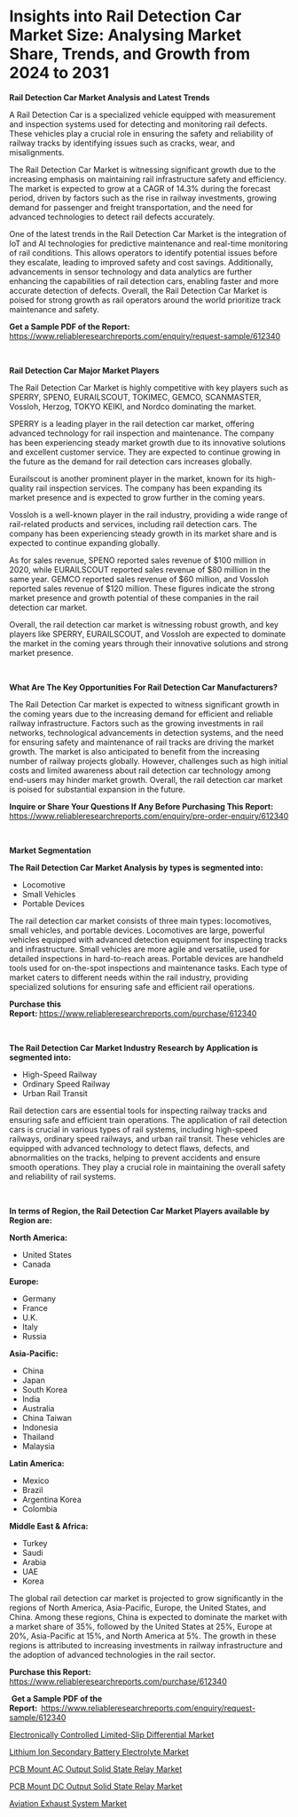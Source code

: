 <p><h1>Insights into Rail Detection Car Market Size: Analysing Market Share, Trends, and Growth from 2024 to 2031</h1></p><p><strong>Rail Detection Car Market Analysis and Latest Trends</strong></p>
<p><p>A Rail Detection Car is a specialized vehicle equipped with measurement and inspection systems used for detecting and monitoring rail defects. These vehicles play a crucial role in ensuring the safety and reliability of railway tracks by identifying issues such as cracks, wear, and misalignments.</p><p>The Rail Detection Car Market is witnessing significant growth due to the increasing emphasis on maintaining rail infrastructure safety and efficiency. The market is expected to grow at a CAGR of 14.3% during the forecast period, driven by factors such as the rise in railway investments, growing demand for passenger and freight transportation, and the need for advanced technologies to detect rail defects accurately.</p><p>One of the latest trends in the Rail Detection Car Market is the integration of IoT and AI technologies for predictive maintenance and real-time monitoring of rail conditions. This allows operators to identify potential issues before they escalate, leading to improved safety and cost savings. Additionally, advancements in sensor technology and data analytics are further enhancing the capabilities of rail detection cars, enabling faster and more accurate detection of defects. Overall, the Rail Detection Car Market is poised for strong growth as rail operators around the world prioritize track maintenance and safety.</p></p>
<p><strong>Get a Sample PDF of the Report:&nbsp;</strong> <a href="https://www.reliableresearchreports.com/enquiry/request-sample/612340">https://www.reliableresearchreports.com/enquiry/request-sample/612340</a></p>
<p>&nbsp;</p>
<p><strong>Rail Detection Car Major Market Players</strong></p>
<p><p>The Rail Detection Car Market is highly competitive with key players such as SPERRY, SPENO, EURAILSCOUT, TOKIMEC, GEMCO, SCANMASTER, Vossloh, Herzog, TOKYO KEIKI, and Nordco dominating the market. </p><p>SPERRY is a leading player in the rail detection car market, offering advanced technology for rail inspection and maintenance. The company has been experiencing steady market growth due to its innovative solutions and excellent customer service. They are expected to continue growing in the future as the demand for rail detection cars increases globally. </p><p>Eurailscout is another prominent player in the market, known for its high-quality rail inspection services. The company has been expanding its market presence and is expected to grow further in the coming years. </p><p>Vossloh is a well-known player in the rail industry, providing a wide range of rail-related products and services, including rail detection cars. The company has been experiencing steady growth in its market share and is expected to continue expanding globally. </p><p>As for sales revenue, SPENO reported sales revenue of $100 million in 2020, while EURAILSCOUT reported sales revenue of $80 million in the same year. GEMCO reported sales revenue of $60 million, and Vossloh reported sales revenue of $120 million. These figures indicate the strong market presence and growth potential of these companies in the rail detection car market. </p><p>Overall, the rail detection car market is witnessing robust growth, and key players like SPERRY, EURAILSCOUT, and Vossloh are expected to dominate the market in the coming years through their innovative solutions and strong market presence.</p></p>
<p>&nbsp;</p>
<p><strong>What Are The Key Opportunities For Rail Detection Car Manufacturers?</strong></p>
<p><p>The Rail Detection Car market is expected to witness significant growth in the coming years due to the increasing demand for efficient and reliable railway infrastructure. Factors such as the growing investments in rail networks, technological advancements in detection systems, and the need for ensuring safety and maintenance of rail tracks are driving the market growth. The market is also anticipated to benefit from the increasing number of railway projects globally. However, challenges such as high initial costs and limited awareness about rail detection car technology among end-users may hinder market growth. Overall, the rail detection car market is poised for substantial expansion in the future.</p></p>
<p><strong>Inquire or Share Your Questions If Any Before Purchasing This Report:</strong> <a href="https://www.reliableresearchreports.com/enquiry/pre-order-enquiry/612340">https://www.reliableresearchreports.com/enquiry/pre-order-enquiry/612340</a></p>
<p>&nbsp;</p>
<p><strong>Market Segmentation</strong></p>
<p><strong>The Rail Detection Car Market Analysis by types is segmented into:</strong></p>
<p><ul><li>Locomotive</li><li>Small Vehicles</li><li>Portable Devices</li></ul></p>
<p><p>The rail detection car market consists of three main types: locomotives, small vehicles, and portable devices. Locomotives are large, powerful vehicles equipped with advanced detection equipment for inspecting tracks and infrastructure. Small vehicles are more agile and versatile, used for detailed inspections in hard-to-reach areas. Portable devices are handheld tools used for on-the-spot inspections and maintenance tasks. Each type of market caters to different needs within the rail industry, providing specialized solutions for ensuring safe and efficient rail operations.</p></p>
<p><strong>Purchase this Report:&nbsp;</strong><a href="https://www.reliableresearchreports.com/purchase/612340">https://www.reliableresearchreports.com/purchase/612340</a></p>
<p>&nbsp;</p>
<p><strong>The Rail Detection Car Market Industry Research by Application is segmented into:</strong></p>
<p><ul><li>High-Speed Railway</li><li>Ordinary Speed Railway</li><li>Urban Rail Transit</li></ul></p>
<p><p>Rail detection cars are essential tools for inspecting railway tracks and ensuring safe and efficient train operations. The application of rail detection cars is crucial in various types of rail systems, including high-speed railways, ordinary speed railways, and urban rail transit. These vehicles are equipped with advanced technology to detect flaws, defects, and abnormalities on the tracks, helping to prevent accidents and ensure smooth operations. They play a crucial role in maintaining the overall safety and reliability of rail systems.</p></p>
<p>&nbsp;</p>
<p><strong>In terms of Region, the Rail Detection Car Market Players available by Region are:</strong></p>
<p>
    <p> <strong> North America: </strong>
        <ul>
            <li>United States</li>
            <li>Canada</li>
        </ul>
        </p> 
    <p> <strong> Europe: </strong>
        <ul>
            <li>Germany</li>
            <li>France</li>
            <li>U.K.</li>
            <li>Italy</li>
            <li>Russia</li>
        </ul>
        </p> 
    <p> <strong> Asia-Pacific: </strong>
        <ul>
            <li>China</li>
            <li>Japan</li>
            <li>South Korea</li>
            <li>India</li>
            <li>Australia</li>
            <li>China Taiwan</li>
            <li>Indonesia</li>
            <li>Thailand</li>
            <li>Malaysia</li>
        </ul>
        </p> 
    <p> <strong> Latin America: </strong>
        <ul>
            <li>Mexico</li>
            <li>Brazil</li>
            <li>Argentina Korea</li>
            <li>Colombia</li>
        </ul>
        </p> 
    <p> <strong> Middle East & Africa: </strong>
        <ul>
            <li>Turkey</li>
            <li>Saudi</li>
            <li>Arabia</li>
            <li>UAE</li>
            <li>Korea</li>
        </ul>
    </p>
    </p>
<p><p>The global rail detection car market is projected to grow significantly in the regions of North America, Asia-Pacific, Europe, the United States, and China. Among these regions, China is expected to dominate the market with a market share of 35%, followed by the United States at 25%, Europe at 20%, Asia-Pacific at 15%, and North America at 5%. The growth in these regions is attributed to increasing investments in railway infrastructure and the adoption of advanced technologies in the rail sector.</p></p>
<p><strong>Purchase this Report: </strong><a href="https://www.reliableresearchreports.com/purchase/612340">https://www.reliableresearchreports.com/purchase/612340</a></p>
<p>&nbsp;<strong>Get a Sample PDF of the Report:&nbsp;&nbsp;</strong><a href="https://www.reliableresearchreports.com/enquiry/request-sample/612340">https://www.reliableresearchreports.com/enquiry/request-sample/612340</a></p>
<p><strong></strong></p>
<p><p><a href="https://five-trouble-98a.notion.site/Electronically-Controlled-Limited-Slip-Differential-Market-Size-Evaluating-its-Market-Trends-Growt-96b6d7a4d1504ecf9d44a26d486530ec">Electronically Controlled Limited-Slip Differential Market</a></p><p><a href="https://ivy-potential-64b.notion.site/Lithium-Ion-Secondary-Battery-Electrolyte-Market-Provides-Detailed-Segmentation-of-this-Market-based-4aeb3737211e4711be72c721c29bc0ab">Lithium Ion Secondary Battery Electrolyte Market</a></p><p><a href="https://view.publitas.com/reportprime-1/pcb-mount-ac-output-solid-state-relay-market-furnish-information-about-market-size-market-share-market-dynamics-and-projections-spanning-from-2024-to-2031/">PCB Mount AC Output Solid State Relay Market</a></p><p><a href="https://view.publitas.com/reportprime-1/pcb-mount-dc-output-solid-state-relay-market-offers-provide-insightful-data-for-the-time-period-from-2024-to-2031-and-also-provide-analysis-based-on-application-type-and-region/">PCB Mount DC Output Solid State Relay Market</a></p><p><a href="https://nifty-kite-d51.notion.site/Decoding-the-Aviation-Exhaust-System-Market-A-Deep-Dive-into-the-Latest-Market-Trends-Market-Segme-cbfd52e3b80a42d783f436bdcdf2bf21">Aviation Exhaust System Market</a></p></p>